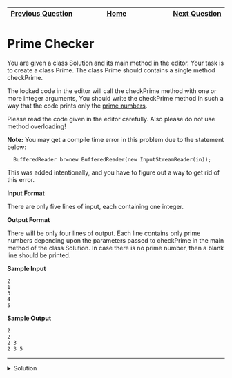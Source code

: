 | <img width=1000>[Previous Question](https://github.com/Kevin-Lago/java-hackerrank-solutions/tree/main/src/java.advanced/can_you_access)</img> | <img width=1000>[Home](https://github.com/Kevin-Lago/java-hackerrank-solutions)</img> | <img width=1000>[Next Question](https://github.com/Kevin-Lago/java-hackerrank-solutions/tree/main/src/java.advanced/java_factory_pattern)</img> |
|:---|:---:|---:|

# Prime Checker

You are given a class Solution and its main method in the editor. Your task is to create a class Prime. The class Prime should contains a single method checkPrime.

The locked code in the editor will call the checkPrime method with one or more integer arguments, You should write the checkPrime method in such a way that the code prints only the [prime numbers](https://en.wikipedia.org/wiki/Prime_number).

Please read the code given in the editor carefully. Also please do not use method overloading!

__Note:__ You may get a compile time error in this problem due to the statement below:

```
  BufferedReader br=new BufferedReader(new InputStreamReader(in));
```

This was added intentionally, and you have to figure out a way to get rid of this error.

__Input Format__

There are only five lines of input, each containing one integer.

__Output Format__

There will be only four lines of output. Each line contains only prime numbers depending upon the parameters passed to checkPrime in the main method of the class Solution. In case there is no prime number, then a blank line should be printed.

__Sample Input__

```
2
1
3
4
5
```

__Sample Output__

```
2 
2 
2 3 
2 3 5 
```

---

<details><summary>Solution</summary>
    
```java
import java.util.ArrayList;
import java.util.List;

class Prime {

    public void checkPrime(int ...n) {
        List<Integer> primes = new ArrayList<>();

        for (int i = 0; i < n.length; i++) {
            boolean isPrime = n[i] == 1 ? false : true;

            for (int j = 2; j <= n[i] / 2; j++) {
                if (n[i] % j == 0) {
                    isPrime = false;
                    break;
                }
            }

            if (isPrime) {
                primes.add(n[i]);
            }
        }

        primes.forEach(prime -> System.out.print(prime + " "));
        System.out.println();
    }

}
```
</details>
